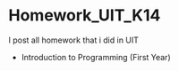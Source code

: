# Homework_UIT_K14
 I post all homework that i did in UIT
- Introduction to Programming (First Year)
